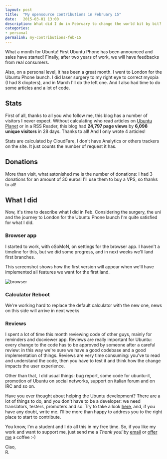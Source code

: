 ```yaml
---
layout: post
title:  "My opensource contributions in February 15"
date:   2015-03-01 13:00
description: What did I do in February to change the world bit by bit? Take a look!
categories:
- personal
permalink: my-contributions-feb-15
---
```


What a month for Ubuntu! First Ubuntu Phone has been announced and sales have
started! Finally, after two years of work, we will have feedbacks from real
consumers.

Also, on a personal level, it has been a great month. I went to London for the
Ubuntu Phone launch. I did laser surgery to my right eye to correct myopia (I
had 8 diopters), and in March I'll do the left one. And I also had time to do
some articles and a lot of code.

## Stats

First of all, thanks to all you who follow me, this blog has a number of
visitors I never expect. Without calculating who read articles on [Ubuntu
Planet][planet] or in a RSS Reader, this blog had **24,797 page views** by
**6,098 unique visitors** in 28 days. Thanks to all! And I only wrote 4
articles!

Stats are calculated by CloudFare, I don't have Analytics or others trackers on
the site. It just counts the number of request it has.

## Donations

More than visit, what astonished me is the number of donations: I had 3
donations for an amount of 30 euros! I'll use them to buy a VPS, so thanks to
all!

## What I did

Now, it's time to describe what I did in Feb. Considering the surgery, the uni
and the journey to London for the Ubuntu Phone launch I'm quite satisfied for
what I did.

### Browser app

I started to work, with oSoMoN, on settings for the browser app. I haven't a
timeline for this, but we did some progress, and in next weeks we'll land first
branches.

This screenshot shows how the first version will appear when we'll have
implemented all features we want for the first land.

![browser][browser]

### Calculator Reboot

We're working hard to replace the default calculator with the new one, news on
this side will arrive in next weeks

### Reviews

I spent a lot of time this month reviewing code of other guys, mainly for
reminders and docviewer app. Reviews are really important for Ubuntu: every
change to the code has to be approved by someone after a careful review: in this
way we're sure we have a good codebase and a good implementation of things.
Reviews are very time consuming: you've to read and understand the code, then
you have to test it and think how the change impacts the user experience.

Other than that, I did usual things: bug report, some code for ubuntu-it,
promotion of Ubuntu on social networks, support on italian forum and on IRC and
so on.

Have you ever thought about helping the Ubuntu development? There are a lot of
things to do, and you don't have to be a developer: we need translators,
testers, promoters and so. Try to take a look [here][community], and, if you
have any doubt, write me. I'll be more than happy to address you to the right
place to start to contribute.

You know, I'm a student and I do all this in my free time. So, if you like my
work and want to support me, just send me a *Thank you!* by
[email](mailto:riccardo@rpadovani.com) or [offer me][donation] a coffee :-)

Ciao,<br/>
R.

[planet]: http://planet.ubuntu.com
[donation]: http://rpadovani.com/donations/
[browser]: http://img.rpadovani.com/posts/browser.png
[community]: http://community.ubuntu.com/contribute/
